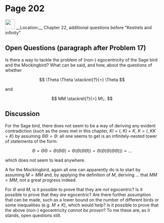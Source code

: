# Page 202

<img src="/pictures/correction_black.svg" width="32px"/>
__Location:__ Chapter 22, additional questions before "Kestrels and infinity"

## Open Questions (paragraph after Problem 17)

Is there a way to tackle the problem of (non-) egocentricity of the Sage
bird and the Mockingbird? What can be said, and how, about the questions of whether

$$
    \Theta \Theta \stackrel{?}{=} \Theta
$$

and

$$
    MM \stackrel{?}{=} M\;.
$$

## Discussion

For the Sage bird, there does not seem to be a way of deriving any evident contradiction
(such as the ones met in this chapter, $KI=I$, $KI=K$, $K=I$, $KK=K$) by assuming
$\Theta\Theta=\Theta$: all one seems to get is an infinitely-nested tower of statements
of the form:

$$
    \Theta=\Theta\Theta=\Theta(\Theta\Theta)=\Theta(\Theta(\Theta\Theta))=\Theta(\Theta(\Theta(\Theta\Theta)))=...
$$

which does not seem to lead anywhere.

A for the Mockingbird, again all one can apparently do
is to start by assuming $M=MM$ and, by applying the definition of $M$,
deriving ... that $MM=MM$, not a great progress indeed.

For $\Theta$ and $M$, is it possible to prove that they are _not_ egocentric?
Is it possible to prove that they _are_ egocentric? Are there further assumption
that can be made, such as a lower bound on the number of different birds or
some inequalities (e.g. $M \neq K$), which would help? Is it possible to prove
that the above (non-) egocentricity _cannot be proven_? To me these are, as it stands,
open questions still.